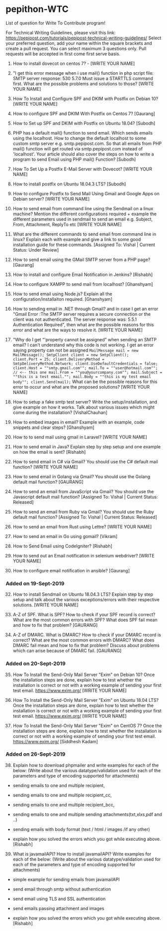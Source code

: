 # pepithon-WTC

List of question for Write To Contribute program!

For Technical Writing Guidelines, please visit this link: https://pepipost.com/tutorials/pepipost-technical-writing-guidelines/
Select your preferred question, add your name within the square brackets and create a pull request. You can select maximum 3 questions only. Pull requests will be accepted in first come first serve basis.

1. How to install dovecot on centos 7? - [WRITE YOUR NAME]

2. "I get this error message when i use mail() function in php script file: SMTP server response: 530 5.7.0 Must issue a STARTTLS command first. What are the possible problems and solutions to those? [WRITE YOUR NAME]

3. How To Install and Configure SPF and DKIM with Postfix on Debian 10? [WRITE YOUR NAME]

4. How to configure SPF and DKIM With Postfix on Centos 7? [Gaurang]

5. How to Set up SPF and DKIM with Postfix on Ubuntu 18.04? [Subodh]

6. PHP has a default mail() function to send email. Which sends emails using the localhost. How to change the default localhost to some custom smtp server e.g. smtp.pepipost.com. So that all emails from PHP mail() function will get routed via smtp.pepipost.com instead of 'localhost'. Your article should also cover the steps on how to write a program to send Email using PHP mail() Function? [Subodh]

7. How To Set Up a Postfix E-Mail Server with Dovecot? [WRITE YOUR NAME]

8. How to install postfix on Ubuntu 18.04.3 LTS? [Subodh]

9. How to configure Postfix to Send Mail Using Gmail and Google Apps on Debian server? [WRITE YOUR NAME]

10. How to send email from command line using the Sendmail on a linux machine? Mention the different configurations required + example the different parameters used in sendmail to send an email e.g. Subject, From, Attachment, ReplyTo etc [WRITE YOUR NAME]

11. What are the different commands to send email from command line in linux? Explain each with example and give a link to some good installation guide for these commands. [Assigned To: Vishal | Current Status: Under Review]

12. How to send email using the GMail SMTP server from a PHP page? [Gaurang]

13. How to install and configure Email Notification in Jenkins? [Rishabh]

14. How to configure XAMPP to send mail from localhost? [Ghanshyam]

15. How to send email using Node.js? Explain all the configuration/installaiton required. [Ghanshyam]

16. How to sending email in .NET through Gmail? and in case I get an error "Gmail Error :The SMTP server requires a secure connection or the client was not authenticated. The server response was: 5.5.1 Authentication Required", then what are the possible reasons for this error and what are the ways to resolve it. [WRITE YOUR NAME]

17. "Why do I get “'property cannot be assigned” when sending an SMTP email? I can't understand why this code is not working. I get an error saying property can not be assigned
`MailMessage mail = new MailMessage();
 SmtpClient client = new SmtpClient();            
 client.Port = 25;
 client.DeliveryMethod = SmtpDeliveryMethod.Network;
 client.UseDefaultCredentials = false;
 client.Host = ""smtp.gmail.com"";
 mail.To = ""user@hotmail.com""; // <-- this one
 mail.From = ""you@yourcompany.com"";
 mail.Subject = ""this is a test email."";
 mail.Body = ""this is my test email body"";
 client.Send(mail);`
What can be the possible reasons for this error to occur and what are the proposed solutions? [WRITE YOUR NAME]

18. How to setup a fake smtp test server? Write the setup/installation, and give example on how it works. Talk about various issues which might come during the installation? [VishalChauhan]

19. How to embed images in email? Example with an example, code snippets and clear steps? [Ghanshyam]

20. How to to send mail using gmail in Laravel? [WRITE YOUR NAME]

21. How to send email in Java? Explain step by step setup and one example on how the email is sent? [Rishabh]

22. How to send email in C# via Gmail? You should use the C# default mail function? [WRITE YOUR NAME]

23. How to send email in Golang via Gmail? You should use the Golang default mail function? [GAURANG]

24. How to send an email from JavaScript via Gmail? You should use the Javascript default mail function? [Assigned To: Vishal | Current Status: Released]

25. How to send an email from Ruby via Gmail? You should use the Ruby default mail function? [Assigned To: Vishal | Current Status: Released]

26. How to send an email from Rust using Lettre? [WRITE YOUR NAME]

27. How to send an email in Go using gomail? [Vikram]

29. How to Send Email using CodeIgniter? [Rishabh]

30. How to send out an Email notification in selenium webdriver? [WRITE YOUR NAME]

31. How to configure email notification in ansible? [Gaurang]

### Added on 19-Sept-2019
32. How to install Sendmail on Ubuntu 18.04.3 LTS? Explain step by step setup and talk about the various exceptions/errors with their respective solutions. [WRITE YOUR NAME]

33. A-Z of SPF. What is SPF? How to check if your SPF record is correct? What are the most common errors with SPF? What does SPF fail mean and how to fix that problem? [GAURANG]

34. A-Z of DMARC. What is DMARC? How to check if your DMARC record is correct? What are the most common errors with DMARC? What does DMARC fail mean and how to fix that problem? Discuss about problems which can arise because of DMARC fail. [GAURANG]

### Added on 20-Sept-2019
35. How To Install the Send-Only Mail Server "Exim" on Debian 10? Once the installation steps are done, explain how to test whether the installation is correct or not with a working example of sending your first test email. https://www.exim.org/ [WRITE YOUR NAME]

36. How To Install the Send-Only Mail Server "Exim" on Ubuntu 18.04 LTS? Once the installation steps are done, explain how to test whether the installation is correct or not with a working example of sending your first test email. https://www.exim.org/ [WRITE YOUR NAME]

37. How To Install the Send-Only Mail Server "Exim" on CentOS 7? Once the installation steps are done, explain how to test whether the installation is correct or not with a working example of sending your first test email. https://www.exim.org/ [Siddhesh Kadam]

### Added on 26-Sept-2019

38. Explain how to download phpmailer and write examples for each of the below: (Write about the various datatype/validation used for each of the parameters and type of encoding supported for attachments)
 
  * sending emails to one and multiple recipient, 
 
  * sending emails to one and multiple recipient_cc,
 
  * sending emails to one and multiple recipient_bcc, 
 
  * sending emails to one and multiple sending attachments(txt,xlxs,pdf and ..)
 
  * sending emails with body format (text / html / images /if any other)
 
  * explain how you solved the errors which you got while executing above.[Rishabh]

39. What is javamailAPI? How to install javamailAPI? Write examples for each of the below: (Write about the various datatype/validation used for each of the parameters and type of encoding supported for attachments)
 
  * simple example for sending emails from javamailAPI
 
  * send email through smtp without authentication
 
  * send email using TLS and SSL authentication
 
  * send emails passing attachment and images
 
  * explain how you solved the errors which you got while executing above.[Rishabh]
